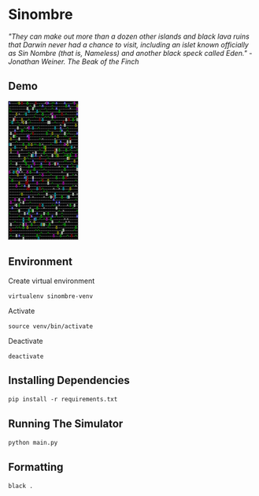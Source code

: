 # Sinombre

_"They can make out more than a dozen other islands and black lava ruins that Darwin never had a chance to visit, including an islet known officially as Sin Nombre (that is, Nameless) and another black speck called Eden." - Jonathan Weiner. The Beak of the Finch_

## Demo

![Screen recording](example.gif)

## Environment

Create virtual environment

```
virtualenv sinombre-venv
```

Activate

```
source venv/bin/activate
```

Deactivate

```
deactivate
```

## Installing Dependencies

```
pip install -r requirements.txt
```

## Running The Simulator

```
python main.py
```

## Formatting

```
black .
```
